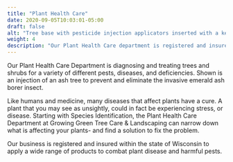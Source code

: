 ```yaml
---
title: "Plant Health Care"
date: 2020-09-05T10:03:01-05:00
draft: false
alt: "Tree base with pesticide injection applicators inserted with a keep-off-lawn sign."
weight: 4
description: "Our Plant Health Care department is registered and insured to treat trees and shrubs affected by pests, diseases, and deficiencies."
---
```

Our Plant Health Care Department is diagnosing and treating trees and shrubs for a variety of different pests, diseases, and deficiencies. Shown is an injection of an ash tree to prevent and eliminate the invasive emerald ash borer insect.

<!--more-->

Like humans and medicine, many diseases that affect plants have a cure. A plant that you may see as unsightly, could in fact be experiencing stress, or disease. Starting with Species Identification, the Plant Health Care Department at Growing Green Tree Care & Landscaping can narrow down what is affecting your plants- and find a solution to fix the problem.

Our business is registered and insured within the state of Wisconsin to apply a wide range of products to combat plant disease and harmful pests.
